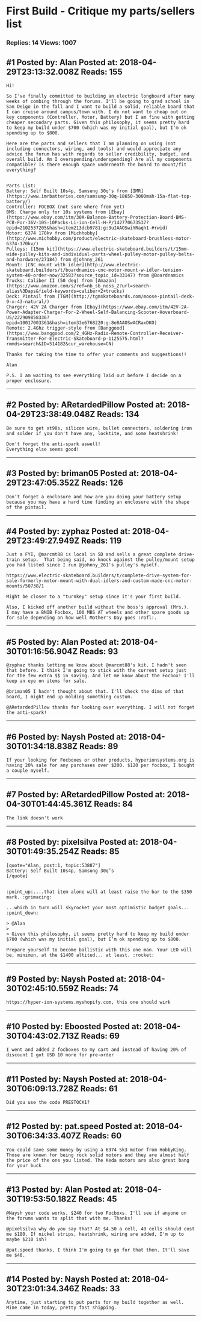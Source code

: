 # First Build - Critique my parts/sellers list

### Replies: 14 Views: 1007

## \#1 Posted by: Alan Posted at: 2018-04-29T23:13:32.008Z Reads: 155

```
Hi! 

So I've finally committed to building an electric longboard after many weeks of combing through the forums. I'll be going to grad school in San Deigo in the fall and I want to build a solid, reliable board that I can cruise around campus/town with. I do not want to cheap out on key components (Controller, Motor, Battery) but I am fine with getting cheaper secondary parts. Given this philosophy, it seems pretty hard to keep my build under $700 (which was my initial goal), but I'm ok spending up to $800. 

Here are the parts and sellers that I am planning on using (not including connectors, wiring, and tools) and would appreciate any advice the forum has with regards to seller credibility, budget, and overall build. Am I overspending/underspending? Are all my components compatible? Is there enough space underneath the board to mount/fit everything?


Parts List:
Battery: Self Built 10s4p, Samsung 30q's from [IMR](https://www.imrbatteries.com/samsung-30q-18650-3000mah-15a-flat-top-battery/)
Controller: FOCBOX (not sure where from yet)
BMS: Charge only for 10s systems from [Ebay](https://www.ebay.com/itm/30A-Balance-Battery-Protection-Board-BMS-PCB-For-36V-10S-10Packs-Li-ion-Cell-H-P/142770673537?epid=2102537205&hash=item213dcb9781:g:3uIAAOSwiYRaqh1-#rwid)
Motor: 6374 170kv from [Michhobby](http://www.michobby.com/product/electric-skateboard-brushless-motor-6374-170kv/)
Pulleys: [15mm kit](https://www.electric-skateboard.builders/t/15mm-wide-pulley-kits-and-individual-parts-wheel-pulley-motor-pulley-belts-and-hardware/27184) from @johnny_261  
Mount: [CNC mount with idler](http://www.electric-skateboard.builders/t/boardnamics-cnc-motor-mount-w-idler-tension-system-40-order-now/32583?source_topic_id=33147) from @Boardnamics 
Trucks: Caliber II (50 deg) from [Amazon](https://www.amazon.com/s/ref=nb_sb_noss_2?url=search-alias%3Daps&field-keywords=caliber+2+trucks)
Deck: Pintail from [TGM](http://tgmskateboards.com/moose-pintail-deck-9-x-43-natural/)
Charger: 42V 2A Charger from [Ebay](https://www.ebay.com/itm/42V-2A-Power-Adapter-Charger-For-2-Wheel-Self-Balancing-Scooter-Hoverboard-US/222909858336?epid=10017003361&hash=item33e6768220:g:8e8AAOSwACRaxDKO)
Remote: 2.4Ghz trigger-style from [Banggood](https://www.banggood.com/2_4GHz-Radio-Remote-Controller-Receiver-Transmitter-For-Electric-Skateboard-p-1125575.html?rmmds=search&ID=514182&cur_warehouse=CN)

Thanks for taking the time to offer your comments and suggestions!!

Alan

P.S. I am waiting to see everything laid out before I decide on a proper enclosure.
```

---
## \#2 Posted by: ARetardedPillow Posted at: 2018-04-29T23:38:49.048Z Reads: 134

```
Be sure to get xt90s, silicon wire, bullet connectors, soldering iron and solder if you don't have any, locktite, and some heatshrink!

Don't forget the anti-spark aswell!  
Everything else seems good!
```

---
## \#3 Posted by: briman05 Posted at: 2018-04-29T23:47:05.352Z Reads: 126

```
Don’t forget a enclosure and how are you doing your battery setup because you may have a hard time finding an enclosure with the shape of the pintail.
```

---
## \#4 Posted by: zyphaz Posted at: 2018-04-29T23:49:27.949Z Reads: 119

```
Just a FYI, @marcmt88 is local in SD and sells a great complete drive-train setup.  That being said, no knock against the pulley/mount setup you had listed since I run @johnny_261's pulley's myself. 

https://www.electric-skateboard.builders/t/complete-drive-system-for-sale-formerly-motor-mount-with-dual-idlers-and-custom-made-cnc-motor-mounts/50738/1

Might be closer to a "turnkey" setup since it's your first build.  

Also, I kicked off another build without the boss's approval (Mrs.).  I may have a BNIB Focbox, 100 MBS AT wheels and other spare goods up for sale depending on how well Mother's Day goes :rofl:.
```

---
## \#5 Posted by: Alan Posted at: 2018-04-30T01:16:56.904Z Reads: 93

```
@zyphaz thanks letting me know about @marcmt88's kit. I hadn't seen that before. I think I'm going to stick with the current setup just for the few extra $$ in saving. And let me know about the Focbox! I'll keep an eye on items for sale.

@briman05 I hadn't thought about that. I'll check the dims of that board, I might end up molding something custom.

@ARetardedPillow thanks for looking over everything. I will not forget the anti-spark!
```

---
## \#6 Posted by: Naysh Posted at: 2018-04-30T01:34:18.838Z Reads: 89

```
If your looking for Focboxes or other products, hyperionsystems.org is having 20% sale for any purchases over $200. $120 per focbox, I bought a couple myself.
```

---
## \#7 Posted by: ARetardedPillow Posted at: 2018-04-30T01:44:45.361Z Reads: 84

```
The link doesn't work
```

---
## \#8 Posted by: pixelsilva Posted at: 2018-04-30T01:49:35.254Z Reads: 85

```
[quote="Alan, post:1, topic:53887"]
Battery: Self Built 10s4p, Samsung 30q’s
[/quote]


:point_up:....that item alone will at least raise the bar to the $350 mark. :grimacing:

...which in turn will skyrocket your most optimistic budget goals... :point_down:

> @Alan 
> 
> Given this philosophy, it seems pretty hard to keep my build under $700 (which was my initial goal), but I’m ok spending up to $800.

Prepare yourself to become ballistic with this one man. Your LEO will be, minimun, at the $1400 altitud... at least. :rocket:
```

---
## \#9 Posted by: Naysh Posted at: 2018-04-30T02:45:10.559Z Reads: 74

```
https://hyper-ion-systems.myshopify.com, this one should wirk
```

---
## \#10 Posted by: Eboosted Posted at: 2018-04-30T04:43:02.713Z Reads: 69

```
I went and added 2 focboxes to my cart and instead of having 20% of discount I got USD 10 more for pre-order
```

---
## \#11 Posted by: Naysh Posted at: 2018-04-30T06:09:13.728Z Reads: 61

```
Did you use the code PRESTOCK1?
```

---
## \#12 Posted by: pat.speed Posted at: 2018-04-30T06:34:33.407Z Reads: 60

```
You could save some money by using a 6374 Sk3 motor from HobbyKing. Those are known for being rock solid motors and they are almost half the price of the one you listed. The Keda motors are also great bang for your buck
```

---
## \#13 Posted by: Alan Posted at: 2018-04-30T19:53:50.182Z Reads: 45

```
@Naysh your code works, $240 for two Focboxs. I'll see if anyone on the forums wants to split that with me. Thanks!

@pixelsilva why do you say that? At $4.50 a cell, 40 cells should cost me $180. If nickel strips, heatshrink, wiring are added, I'm up to maybe $210 ish? 

@pat.speed thanks, I think I'm going to go for that then. It'll save me $40.
```

---
## \#14 Posted by: Naysh Posted at: 2018-04-30T23:01:34.346Z Reads: 33

```
Anytime, just starting to put parts for my build together as well.  Mine came in today, pretty fast shipping.
```

---

